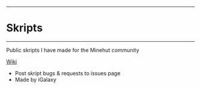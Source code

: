 ___
# Skripts
___

Public skripts I have made for the Minehut community

[Wiki](https://github.com/iGalaxyYT/Skripts/wiki)

* Post skript bugs & requests to issues page
* Made by iGalaxy
